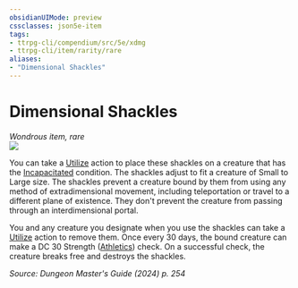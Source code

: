 ```yaml
---
obsidianUIMode: preview
cssclasses: json5e-item
tags:
- ttrpg-cli/compendium/src/5e/xdmg
- ttrpg-cli/item/rarity/rare
aliases: 
- "Dimensional Shackles"
---
```

# Dimensional Shackles
*Wondrous item, rare*  
![](2-Mechanics/CLI/items/img/dimensional-shackles.webp#right)


You can take a [Utilize](2-Mechanics/CLI/rules/actions.md#Utilize) action to place these shackles on a creature that has the [Incapacitated](2-Mechanics/CLI/rules/conditions.md#Incapacitated) condition. The shackles adjust to fit a creature of Small to Large size. The shackles prevent a creature bound by them from using any method of extradimensional movement, including teleportation or travel to a different plane of existence. They don't prevent the creature from passing through an interdimensional portal.

You and any creature you designate when you use the shackles can take a [Utilize](2-Mechanics/CLI/rules/actions.md#Utilize) action to remove them. Once every 30 days, the bound creature can make a DC 30 Strength ([Athletics](2-Mechanics/CLI/rules/skills.md#Athletics)) check. On a successful check, the creature breaks free and destroys the shackles.

*Source: Dungeon Master's Guide (2024) p. 254*
